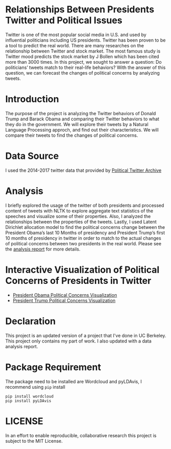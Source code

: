 # Relationships Between Presidents Twitter and Political Issues

Twitter is one of the most popular social media in U.S. and used by influential politicians
including US presidents. Twitter has been proven to be a tool to predict the real world. There
are many researches on the relationship between Twitter and stock market. The most famous
study is Twitter mood predicts the stock market by J Bollen which has been cited more than
3000 times. In this project, we sought to answer a question: Do politicians’ tweets match to their
real-life behaviors? With the answer of this question, we can forecast the changes of political
concerns by analyzing tweets.

# Introduction
The purpose of the project is analyzing the Twitter behaviors of Donald Trump and Barack Obama
and comparing their Twitter behaviors to what they do in the government. We will explore their
tweets by a Natural Language Processing approch, and find out their characteristics. We will
compare their tweets to find the changes of political concerns.

# Data Source
I used the 2014-2017 twitter data that provided by [Political Twitter Archive](http://www.trumptwitterarchive.com/)

# Analysis

I briefly explored the usage of the twitter of both presidents and processed content of tweets with NLTK to explore aggregate text statistics of the speeches and visualize some of their properties. Also, I analyzed the relationships between the properties of the tweets. Lastly, I used Latent Dirichlet allocation model to find the political concerns change between the President Obama’s last 10 Months of presidency and President Trump’s first 10 months of presidency in twitter in order to match to the actual changes of political concerns between two presidents in the real world. Please see the [analysis report](https://github.com/jimxx1995/PresidentsTwitterPoliticalIssues/blob/master/report.pdf) for more details.

# Interactive Visualization of Political Concerns of Presidents in Twitter
- [President Obama Political Concerns Visualization](https://cdn.rawgit.com/jimxx1995/PresidentsTwitterPoliticalIssues/9b318aa7/fig/ldaobama.html)
- [President Trump Political Concerns Visualization](https://cdn.rawgit.com/jimxx1995/PresidentsTwitterPoliticalIssues/9b318aa7/fig/ldatrump.html)

# Declaration
This project is an updated version of a project that I've done in UC Berkeley. This project only contains my part of work. I also updated with a data analysis report.

# Package Requirement
The package need to be installed are Wordcloud and pyLDAvis, I recommend using `pip` install
```
pip install wordcloud
pip install pyLDAvis
```
# LICENSE
In an effort to enable reproducible, collaborative research this project is subject to the MIT License.
